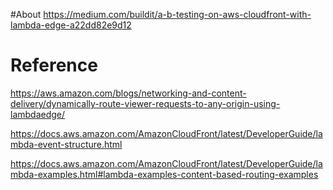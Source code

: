 #About
https://medium.com/buildit/a-b-testing-on-aws-cloudfront-with-lambda-edge-a22dd82e9d12





# Reference
https://aws.amazon.com/blogs/networking-and-content-delivery/dynamically-route-viewer-requests-to-any-origin-using-lambdaedge/

https://docs.aws.amazon.com/AmazonCloudFront/latest/DeveloperGuide/lambda-event-structure.html

https://docs.aws.amazon.com/AmazonCloudFront/latest/DeveloperGuide/lambda-examples.html#lambda-examples-content-based-routing-examples


